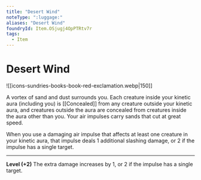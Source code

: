 ```yaml
---
title: "Desert Wind"
noteType: ":luggage:"
aliases: "Desert Wind"
foundryId: Item.OSjugj4OpPTRtv7r
tags:
  - Item
---
```


# Desert Wind
![[icons-sundries-books-book-red-exclamation.webp|150]]

A vortex of sand and dust surrounds you. Each creature inside your kinetic aura (including you) is [[Concealed]] from any creature outside your kinetic aura, and creatures outside the aura are concealed from creatures inside the aura other than you. Your air impulses carry sands that cut at great speed.

When you use a damaging air impulse that affects at least one creature in your kinetic aura, that impulse deals 1 additional slashing damage, or 2 if the impulse has a single target.

* * *

**Level (+2)** The extra damage increases by 1, or 2 if the impulse has a single target.
